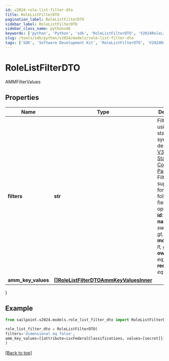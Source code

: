 ```yaml
---
id: v2024-role-list-filter-dto
title: RoleListFilterDTO
pagination_label: RoleListFilterDTO
sidebar_label: RoleListFilterDTO
sidebar_class_name: pythonsdk
keywords: ['python', 'Python', 'sdk', 'RoleListFilterDTO', 'V2024RoleListFilterDTO'] 
slug: /tools/sdk/python/v2024/models/role-list-filter-dto
tags: ['SDK', 'Software Development Kit', 'RoleListFilterDTO', 'V2024RoleListFilterDTO']
---
```


# RoleListFilterDTO

AMMFilterValues

## Properties

Name | Type | Description | Notes
------------ | ------------- | ------------- | -------------
**filters** | **str** | Filter results using the standard syntax described in [V3 API Standard Collection Parameters](https://developer.sailpoint.com/idn/api/standard-collection-parameters#filtering-results) Filtering is supported for the following fields and operators:  **id**: *eq, in*  **name**: *eq, sw*  **created**: *gt, lt, ge, le*  **modified**: *gt, lt, ge, le*  **owner.id**: *eq, in*  **requestable**: *eq* | [optional] 
**amm_key_values** | [**[]RoleListFilterDTOAmmKeyValuesInner**](role-list-filter-dto-amm-key-values-inner) |  | [optional] 
}

## Example

```python
from sailpoint.v2024.models.role_list_filter_dto import RoleListFilterDTO

role_list_filter_dto = RoleListFilterDTO(
filters='dimensional eq false',
amm_key_values=[{attribute=iscFederalClassifications, values=[secret]}]
)

```
[[Back to top]](#) 

